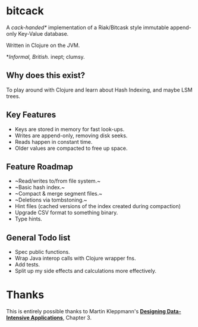 # bitcack
A *cack-handed\** implementation of a Riak/Bitcask style immutable append-only Key-Value database.

Written in Clojure on the JVM.

\**Informal, British.*
inept; clumsy.

## Why does this exist?
To play around with Clojure and learn about Hash Indexing, and maybe LSM trees.

## Key Features
- Keys are stored in memory for fast look-ups.
- Writes are append-only, removing disk seeks.
- Reads happen in constant time.
- Older values are compacted to free up space.

## Feature Roadmap
- ~Read/writes to/from file system.~
- ~Basic hash index.~
- ~Compact & merge segment files.~
- ~Deletions via tombstoning.~
- Hint files (cached versions of the index created during compaction)
- Upgrade CSV format to something binary.
- Type hints.

## General Todo list
- Spec public functions.
- Wrap Java interop calls with Clojure wrapper fns.
- Add tests.
- Split up my side effects and calculations more effectively.

# Thanks
This is entirely possible thanks to Martin Kleppmann's **[Designing Data-Intensive Applications](https://dataintensive.net/)**, Chapter 3.

